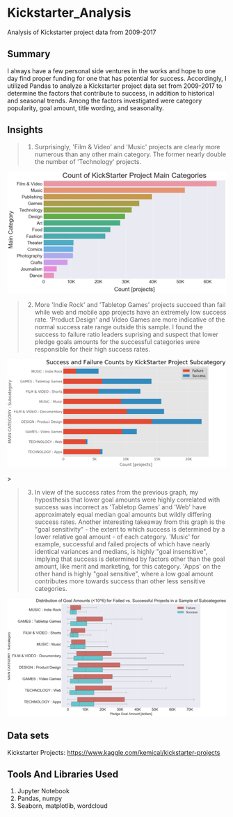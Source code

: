 # Kickstarter_Analysis
Analysis of Kickstarter project data from 2009-2017


## Summary 
I always have a few personal side ventures in the works and hope to one day find proper funding for one that has potential for success. Accordingly, I utilized Pandas to analyze a Kickstarter project  data set from 2009-2017 to determine the factors that contribute to success, in addition to historical and seasonal trends. Among the factors investigated were category popularity, goal amount, title wording, and seasonality.

## Insights

>1. Surprisingly, 'Film & Video' and 'Music' projects are clearly more numerous than any other main category. The former nearly double the number of 'Technology' projects. 
<p align="center">
  <img src="https://github.com/GregMurray30/Kickstarter_Analysis/blob/master/main_category_cnt.png" title="Main Category Counts">
</p>



>2. More 'Indie Rock' and 'Tabletop Games' projects succeed than fail while web and mobile app projects have an extremely low success rate. 'Product Design' and Video Games are more indicative of the normal success rate range outside this sample. I found the success to failure ratio leaders suprising and suspect that lower pledge goals amounts for the successful categories were responsible for their high success rates.
<p align="center">
  <img src="https://github.com/GregMurray30/Kickstarter_Analysis/blob/master/succ_v_fail_subcat.png" title="Success vs Failure by Subcategory">
</p>
>


>3.  In view of the success rates from the previous graph, my hyposthesis that lower goal amounts were highly correlated with success was incorrect as 'Tabletop Games' and 'Web' have approximately equal median goal amounts but wildly differing success rates. Another interesting takeaway from this graph is the "goal sensitivity" - the extent to which success is determined by a lower relative goal amount - of each category. 'Music' for example, successful and failed projects of which have nearly identical variances and medians, is highly "goal insensitive", implying that success is determined by factors other than the goal amount, like merit and marketing, for this category. 'Apps' on the other hand is highly "goal sensitive", where a low goal amount contributes more towards success than other less sensitive categories.
<p align="center">
  <img src="https://github.com/GregMurray30/Kickstarter_Analysis/blob/master/dist_succ_v_fail_subcat.png" title="Goal Amount Distribution by Subcategory">
</p>


## Data sets
Kickstarter Projects: https://www.kaggle.com/kemical/kickstarter-projects

## Tools And Libraries Used
1. Jupyter Notebook
2. Pandas, numpy
3. Seaborn, matplotlib, wordcloud
